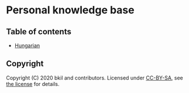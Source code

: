 # Personal knowledge base

## Table of contents

- [Hungarian](hu)

## Copyright

Copyright (C) 2020 bkil and contributors.
Licensed under [CC-BY-SA](https://en.wikipedia.org/wiki/Wikipedia:Text_of_Creative_Commons_Attribution-ShareAlike_3.0_Unported_License),
see [the license](LICENSE) for details.
